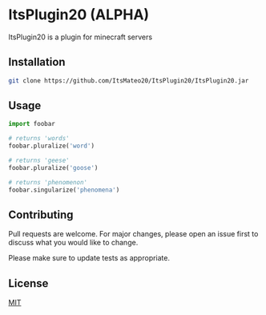 # ItsPlugin20 **(ALPHA)**

ItsPlugin20 is a plugin for minecraft servers

## Installation

```bash
git clone https://github.com/ItsMateo20/ItsPlugin20/ItsPlugin20.jar
```

## Usage

```python
import foobar

# returns 'words'
foobar.pluralize('word')

# returns 'geese'
foobar.pluralize('goose')

# returns 'phenomenon'
foobar.singularize('phenomena')
```

## Contributing
Pull requests are welcome. For major changes, please open an issue first to discuss what you would like to change.

Please make sure to update tests as appropriate.

## License
[MIT](https://choosealicense.com/licenses/mit/)
